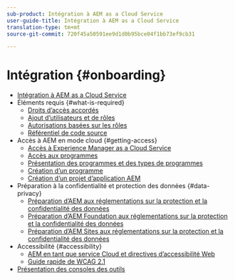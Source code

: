 ```yaml
---
sub-product: Intégration à AEM as a Cloud Service
user-guide-title: Intégration à AEM as a Cloud Service
translation-type: tm+mt
source-git-commit: 720f45a50591ee9d1d0b95bce04f1bb73ef9cb31

---
```



# Intégration {#onboarding}

+ [Intégration à AEM as a Cloud Service](/help/onboarding/home.md)
+ Éléments requis {#what-is-required}
   + [Droits d’accès accordés](what-is-required/access-rights-granted.md)
   + [Ajout d’utilisateurs et de rôles](what-is-required/add-users-roles.md)
   + [Autorisations basées sur les rôles](what-is-required/role-based-permissions.md)
   + [Référentiel de code source](what-is-required/source-code-repository.md)
+ Accès à AEM en mode cloud {#getting-access}
   + [Accès à Experience Manager as a Cloud Service](getting-access-to-aem-in-cloud/navigation.md)
   + [Accès aux programmes](getting-access-to-aem-in-cloud/first-time-login.md)
   + [Présentation des programmes et des types de programmes](getting-access-to-aem-in-cloud/understand-program-types.md)
   + [Création d’un programme](getting-access-to-aem-in-cloud/creating-a-program.md)
   + [Création d’un projet d’application AEM](getting-access-to-aem-in-cloud/creating-aem-application-project.md)
+ Préparation à la confidentialité et protection des données {#data-privacy}
   + [Préparation d’AEM aux réglementations sur la protection et la confidentialité des données](data-privacy-and-protection-readiness/aem-readiness.md)
   + [Préparation d’AEM Foundation aux réglementations sur la protection et la confidentialité des données](data-privacy-and-protection-readiness/foundation-readiness.md)
   + [Préparation d’AEM Sites aux réglementations sur la protection et la confidentialité des données](data-privacy-and-protection-readiness/sites-readiness.md)
+ Accessibilité {#accessibility}
   + [AEM en tant que service Cloud et directives d’accessibilité Web](accessibility/web-accessibility.md)
   + [Guide rapide de WCAG 2.1](accessibility/quick-guide-wcag.md)
+ [Présentation des consoles des outils](tools-consoles.md)
